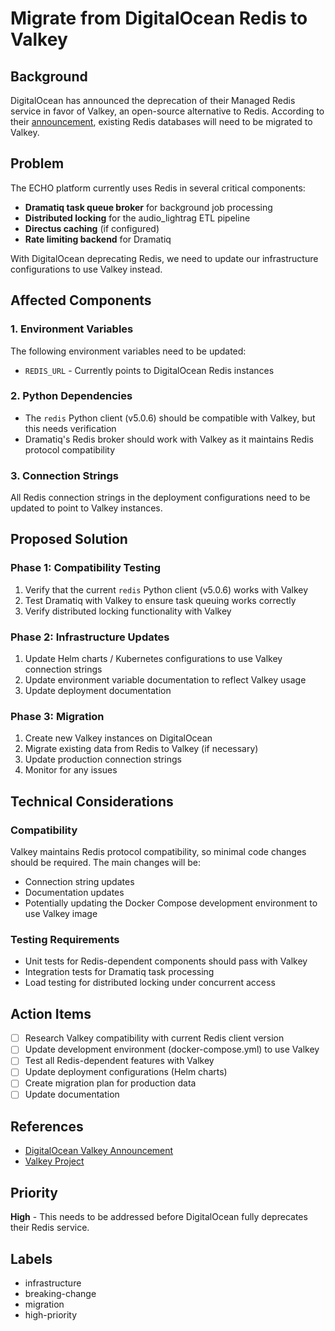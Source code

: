 # Migrate from DigitalOcean Redis to Valkey

## Background
DigitalOcean has announced the deprecation of their Managed Redis service in favor of Valkey, an open-source alternative to Redis. According to their [announcement](https://www.digitalocean.com/blog/introducing-managed-valkey), existing Redis databases will need to be migrated to Valkey.

## Problem
The ECHO platform currently uses Redis in several critical components:
- **Dramatiq task queue broker** for background job processing
- **Distributed locking** for the audio_lightrag ETL pipeline
- **Directus caching** (if configured)
- **Rate limiting backend** for Dramatiq

With DigitalOcean deprecating Redis, we need to update our infrastructure configurations to use Valkey instead.

## Affected Components

### 1. Environment Variables
The following environment variables need to be updated:
- `REDIS_URL` - Currently points to DigitalOcean Redis instances

### 2. Python Dependencies
- The `redis` Python client (v5.0.6) should be compatible with Valkey, but this needs verification
- Dramatiq's Redis broker should work with Valkey as it maintains Redis protocol compatibility

### 3. Connection Strings
All Redis connection strings in the deployment configurations need to be updated to point to Valkey instances.

## Proposed Solution

### Phase 1: Compatibility Testing
1. Verify that the current `redis` Python client (v5.0.6) works with Valkey
2. Test Dramatiq with Valkey to ensure task queuing works correctly
3. Verify distributed locking functionality with Valkey

### Phase 2: Infrastructure Updates
1. Update Helm charts / Kubernetes configurations to use Valkey connection strings
2. Update environment variable documentation to reflect Valkey usage
3. Update deployment documentation

### Phase 3: Migration
1. Create new Valkey instances on DigitalOcean
2. Migrate existing data from Redis to Valkey (if necessary)
3. Update production connection strings
4. Monitor for any issues

## Technical Considerations

### Compatibility
Valkey maintains Redis protocol compatibility, so minimal code changes should be required. The main changes will be:
- Connection string updates
- Documentation updates
- Potentially updating the Docker Compose development environment to use Valkey image

### Testing Requirements
- Unit tests for Redis-dependent components should pass with Valkey
- Integration tests for Dramatiq task processing
- Load testing for distributed locking under concurrent access

## Action Items
- [ ] Research Valkey compatibility with current Redis client version
- [ ] Update development environment (docker-compose.yml) to use Valkey
- [ ] Test all Redis-dependent features with Valkey
- [ ] Update deployment configurations (Helm charts)
- [ ] Create migration plan for production data
- [ ] Update documentation

## References
- [DigitalOcean Valkey Announcement](https://www.digitalocean.com/blog/introducing-managed-valkey)
- [Valkey Project](https://github.com/valkey-io/valkey)

## Priority
**High** - This needs to be addressed before DigitalOcean fully deprecates their Redis service.

## Labels
- infrastructure
- breaking-change
- migration
- high-priority